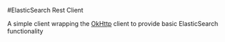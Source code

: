 #ElasticSearch Rest Client 

A simple client wrapping the [OkHttp](https://square.github.io/okhttp/) client to provide
basic ElasticSearch functionality

